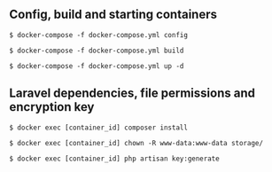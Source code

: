 ## Config, build and starting containers
`$ docker-compose -f docker-compose.yml config`

`$ docker-compose -f docker-compose.yml build`

`$ docker-compose -f docker-compose.yml up -d`

## Laravel dependencies, file permissions and encryption key
`$ docker exec [container_id] composer install`

`$ docker exec [container_id] chown -R www-data:www-data storage/`

`$ docker exec [container_id] php artisan key:generate`
